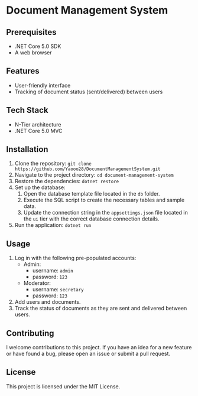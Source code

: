 # Document Management System
## Prerequisites

- .NET Core 5.0 SDK
- A web browser

## Features

- User-friendly interface
- Tracking of document status (sent/delivered) between users

## Tech Stack

- N-Tier architecture
- .NET Core 5.0 MVC

## Installation

1. Clone the repository: `git clone https://github.com/Yaooo28/DocumentManagementSystem.git`
2. Navigate to the project directory: `cd document-management-system`
3. Restore the dependencies: `dotnet restore`
4. Set up the database:
   1. Open the database template file located in the `db` folder.
   2. Execute the SQL script to create the necessary tables and sample data.
   3. Update the connection string in the `appsettings.json` file located in the `ui` tier with the correct database connection details.
5. Run the application: `dotnet run`

## Usage

1. Log in with the following pre-populated accounts:
   - Admin:
     - username: `admin`
     - password: `123`
   - Moderator:
     - username: `secretary`
     - password: `123`
2. Add users and documents.
3. Track the status of documents as they are sent and delivered between users.

## Contributing

I welcome contributions to this project. If you have an idea for a new feature or have found a bug, please open an issue or submit a pull request.

## License

This project is licensed under the MIT License. 
